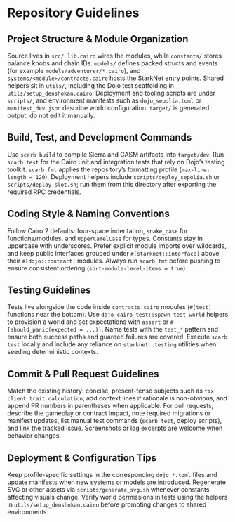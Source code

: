 # Repository Guidelines

## Project Structure & Module Organization
Source lives in `src/`. `lib.cairo` wires the modules, while `constants/` stores balance knobs and chain IDs. `models/` defines packed structs and events (for example `models/adventurer/*.cairo`), and `systems/<module>/contracts.cairo` hosts the StarkNet entry points. Shared helpers sit in `utils/`, including the Dojo test scaffolding in `utils/setup_denshokan.cairo`. Deployment and tooling scripts are under `scripts/`, and environment manifests such as `dojo_sepolia.toml` or `manifest_dev.json` describe world configuration. `target/` is generated output; do not edit it manually.

## Build, Test, and Development Commands
Use `scarb build` to compile Sierra and CASM artifacts into `target/dev`. Run `scarb test` for the Cairo unit and integration tests that rely on Dojo’s testing toolkit. `scarb fmt` applies the repository’s formatting profile (`max-line-length = 120`). Deployment helpers include `scripts/deploy_sepolia.sh` or `scripts/deploy_slot.sh`; run them from this directory after exporting the required RPC credentials.

## Coding Style & Naming Conventions
Follow Cairo 2 defaults: four-space indentation, `snake_case` for functions/modules, and `UpperCamelCase` for types. Constants stay in uppercase with underscores. Prefer explicit module imports over wildcards, and keep public interfaces grouped under `#[starknet::interface]` above their `#[dojo::contract]` modules. Always run `scarb fmt` before pushing to ensure consistent ordering (`sort-module-level-items = true`).

## Testing Guidelines
Tests live alongside the code inside `contracts.cairo` modules (`#[test]` functions near the bottom). Use `dojo_cairo_test::spawn_test_world` helpers to provision a world and set expectations with `assert` or `#[should_panic(expected = ...)]`. Name tests with the `test_*` pattern and ensure both success paths and guarded failures are covered. Execute `scarb test` locally and include any reliance on `starknet::testing` utilities when seeding deterministic contexts.

## Commit & Pull Request Guidelines
Match the existing history: concise, present-tense subjects such as `fix client trait calculation`; add context lines if rationale is non-obvious, and append PR numbers in parentheses when applicable. For pull requests, describe the gameplay or contract impact, note required migrations or manifest updates, list manual test commands (`scarb test`, deploy scripts), and link the tracked issue. Screenshots or log excerpts are welcome when behavior changes.

## Deployment & Configuration Tips
Keep profile-specific settings in the corresponding `dojo_*.toml` files and update manifests when new systems or models are introduced. Regenerate SVG or other assets via `scripts/generate_svg.sh` whenever constants affecting visuals change. Verify world permissions in tests using the helpers in `utils/setup_denshokan.cairo` before promoting changes to shared environments.

